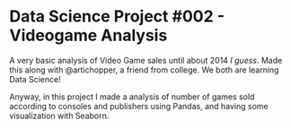 # Data Science Project #002 - Videogame Analysis

A very basic analysis of Video Game sales until about 2014 _I guess_. 
Made this along with @artichopper, a friend from college. We both are learning Data Science!

Anyway, in this project I made a analysis of number of games sold according to consoles and publishers using Pandas, and having some visualization with Seaborn.

